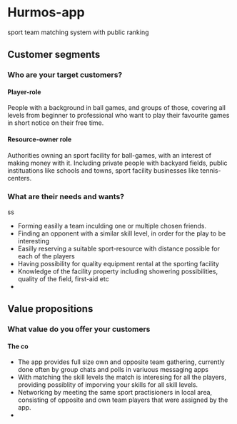 # Hurmos-app
sport team matching system with public ranking 
## Customer segments

### Who are your target customers?

#### Player-role
People with a background in ball games, and groups of those, covering all levels from beginner to professional who want to play their favourite games in short notice on their free time.  

#### Resource-owner role 
Authorities owning an sport facility for ball-games, with an interest of making money with it. Including private people with backyard fields, public instituations like schools and towns, sport facility businesses like tennis-centers. 

### What are their needs and wants?
ss
* Forming easilly a team inculding one or multiple chosen friends.
* Finding an opponent with a similar skill level, in order for the play to be interesting
* Easilly reserving a suitable sport-resource with distance possible for each of the players
* Having possibility for quality equipment rental at the sporting facility
* Knowledge of the facility property including showering possibilities, quality of the field, first-aid etc
* 

## Value propositions 

### What value do you offer your customers 

#### The co
* The app provides full size own and opposite team gathering, currently done often by group chats and polls in variuous messaging apps
* With matching the skill levels the match is interesing for all the players, providing possiblity of imporving your skills for all skill levels.
* Networking by meeting the same sport practisioners in local area, consisting of opposite and own team players that were assigned by the app.
* 

